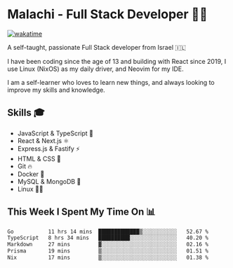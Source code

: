 # Malachi - Full Stack Developer 🚀🔥
[![wakatime](https://wakatime.com/badge/user/112ec769-e669-4b78-a46f-cf4343930741.svg)](https://wakatime.com/@112ec769-e669-4b78-a46f-cf4343930741)

A self-taught, passionate Full Stack developer from Israel 🇮🇱

I have been coding since the age of 13 and building with React since 2019, I use Linux (NixOS) as my daily driver, and Neovim for my IDE.

I am a self-learner who loves to learn new things, and always looking to improve my skills and knowledge.

## Skills 🎓
- JavaScript & TypeScript 💎
- React & Next.js ⚛️
- Express.js & Fastify ⚡️
- HTML & CSS 🎨
- Git 🔥
- Docker 🐳
- MySQL & MongoDB 💾
- Linux 👨‍💻

## This Week I Spent My Time On 📊
<!--START_SECTION:waka-->

```txt
Go           11 hrs 14 mins  █████████████▒░░░░░░░░░░░   52.67 %
TypeScript   8 hrs 34 mins   ██████████░░░░░░░░░░░░░░░   40.20 %
Markdown     27 mins         ▓░░░░░░░░░░░░░░░░░░░░░░░░   02.16 %
Prisma       19 mins         ▒░░░░░░░░░░░░░░░░░░░░░░░░   01.51 %
Nix          17 mins         ▒░░░░░░░░░░░░░░░░░░░░░░░░   01.38 %
```

<!--END_SECTION:waka-->
